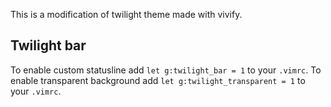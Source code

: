 This is a modification of twilight theme made with vivify.

## Twilight bar
To enable custom statusline add `let g:twilight_bar = 1` to your `.vimrc`.
To enable transparent background add `let g:twilight_transparent = 1` to your `.vimrc`.
